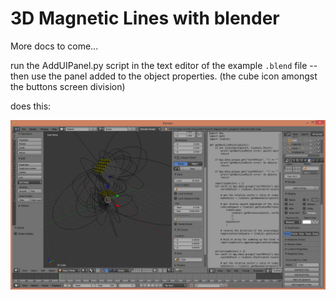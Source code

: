 # 3D Magnetic Lines with blender

More docs to come...

run the AddUIPanel.py script in the text editor of the example `.blend` file -- then use the panel added to the object properties. (the cube icon amongst the buttons screen division)

does this:

![First time getting it working](./3DMagneticLines.png)